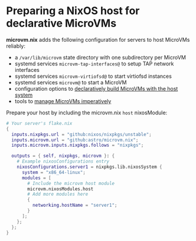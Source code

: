 # Preparing a NixOS host for declarative MicroVMs

**microvm.nix** adds the following configuration for servers to
host MicroVMs reliably:

- a `/var/lib/microvm` state directory with one subdirectory per MicroVM
- systemd services `microvm-tap-interfaces@` to setup TAP network interfaces
- systemd services `microvm-virtiofsd@` to start virtiofsd instances
- systemd services `microvm@` to start a MicroVM
- configuration options to [declaratively build MicroVMs with the host
  system](./declarative.md)
- tools to [manage MicroVMs imperatively](./microvm-command.md)

Prepare your host by including the microvm.nix `host` nixosModule:

```nix
# Your server's flake.nix
{
  inputs.nixpkgs.url = "github:nixos/nixpkgs/unstable";
  inputs.microvm.url = "github:astro/microvm.nix";
  inputs.microvm.inputs.nixpkgs.follows = "nixpkgs";

  outputs = { self, nixpkgs, microvm }: {
    # Example nixosConfigurations entry
    nixosConfigurations.server1 = nixpkgs.lib.nixosSystem {
      system = "x86_64-linux";
      modules = [
        # Include the microvm host module
        microvm.nixosModules.host
        # Add more modules here
        {
          networking.hostName = "server1";
        }
      ];
    };
  };
}
```
